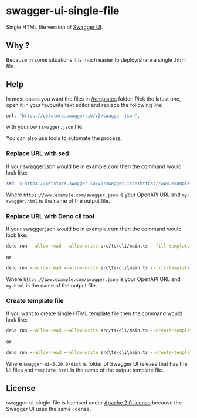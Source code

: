 # swagger-ui-single-file

Single HTML file version of [Swagger UI](https://github.com/swagger-api/swagger-ui).

## Why ?

Because in some situations it is much easier to deploy/share a single .html file.

## Help

In most cases you want the files in [/templates](/templates) folder. Pick the latest one, open it in your favourite text editor and replace the following line
```js
url: "https://petstore.swagger.io/v2/swagger.json",
```
with your own `swagger.json` file.

You can also use tools to automate the process.

### Replace URL with sed

If your swagger.json would be in example.com then the command would look like:

```bash
sed 's+https://petstore.swagger.io/v2/swagger.json+https://www.example.com/swagger.json+g' index-5-29.html > my-swagger.html
```
Where `https://www.example.com/swagger.json` is your OpenAPI URL and `my-swagger.html` is the name of the output file.

### Replace URL with Deno cli tool

If your swagger.json would be in example.com then the command would look like:

```bash
deno run --allow-read --allow-write src/ts/cli/main.ts --fill-template templates/index-5-29.html https://example.com/swagger.json my.html
```

or

```cmd
deno run --allow-read --allow-write src\ts\cli\main.ts --fill-template templates\index-5-29.html https://example.org/swagger.json my.html
```

Where `https://www.example.com/swagger.json` is your OpenAPI URL and `my.html` is the name of the output file.

### Create template file

If you want to create single HTML template file then the command would look like:

```bash
deno run --allow-read --allow-write src/ts/cli/main.ts --create-template swagger-ui-5.29.0/dist template.html
```

or

```cmd
deno run --allow-read --allow-write src\ts\cli\main.ts --create-template swagger-ui-5.29.0\dist template.html
```

Where `swagger-ui-5.29.0/dist` is folder of Swagger UI release that has the UI files and `template.html` is the name of the output template file.

## License

swagger-ui-single-file is licensed under [Apache 2.0 license](https://github.com/mcraiha/swagger-ui-single-file/blob/main/LICENSE) because the Swagger UI uses the same license.